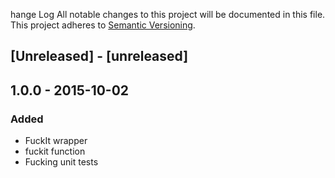 hange Log
All notable changes to this project will be documented in this file.
This project adheres to [Semantic Versioning](http://semver.org/).

## [Unreleased] - [unreleased]

## 1.0.0 - 2015-10-02
### Added
- FuckIt wrapper
- fuckit function
- Fucking unit tests

